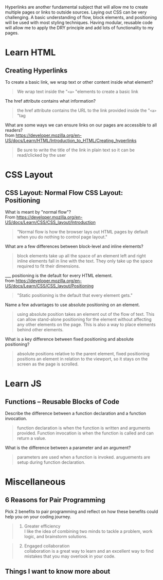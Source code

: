 Hyperlinks are another fundamental subject that will allow me to create multiple pages or links to outside sources. Laying out CSS can be very challenging. A basic understanding of flow, block elements, and positioning will be used with most styling techniques. Having modular, reusable code will allow me to apply the DRY principle and add lots of functionality to my pages. 

# Learn HTML
## Creating Hyperlinks

To create a basic link, we wrap text or other content inside what element?  
>We wrap text inside the "`<a>` "elements to create a basic link


The href attribute contains what information?  
>the href attribute contains the URL to the link provided inside the "`<a>` "tag  


What are some ways we can ensure links on our pages are accessible to all readers?   
from https://developer.mozilla.org/en-US/docs/Learn/HTML/Introduction_to_HTML/Creating_hyperlinks  
  > Be sure to write the title of the link in plain text so it can be read/clicked by the user  


# CSS Layout  
## CSS Layout: Normal Flow CSS Layout: Positioning  

What is meant by "normal flow"?   
From https://developer.mozilla.org/en-US/docs/Learn/CSS/CSS_layout/Introduction  
  > "Normal flow is how the browser lays out HTML pages by default when you do nothing to control page layout."  


What are a few differences between block-level and inline elements?  
>block elements take up all the space of an element left and right  
>inline elements fall in line with the text. They only take up the space required to fit their dimensions.  


___ positioning is the default for every HTML element.  
  from https://developer.mozilla.org/en-US/docs/Learn/CSS/CSS_layout/Positioning  
> "Static positioning is the default that every element gets."  


Name a few advantages to use absolute positioning on an element.  
> using absolute position takes an element out of the flow of text. This can allow stand-alone positioning for the element without affecting any other elements on the page. This is also a way to place elements behind other elements.


What is a key difference between fixed positioning and absolute positioning?  
>absolute positions relative to the parent element, fixed positioning positions an element in relation to the viewport, so it stays on the screen as the page is scrolled. 

# Learn JS
## Functions – Reusable Blocks of Code  

Describe the difference between a function declaration and a function invocation.
>function declaration is when the function is written and arguments provided. Function invocation is when the function is called and can return a value.


What is the difference between a parameter and an argument?  
>parameters are used when a function is invoked. aruguements are setup during function declaration. 


# Miscellaneous  
## 6 Reasons for Pair Programming  

Pick 2 benefits to pair programming and reflect on how these benefits could help you on your coding journey.  
> 1. Greater efficiency  
> I like the idea of combining two minds to tackle a problem, work logic, and brainstorm solutions.  

>2. Engaged collaboration  
>collaboration is a great way to learn and an excellent way to find mistakes that you may overlook in your code.  
## Things I want to know more about  




